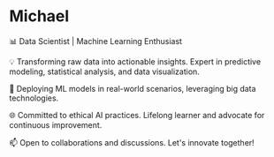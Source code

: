 # Michael

📊 Data Scientist | Machine Learning Enthusiast

💡 Transforming raw data into actionable insights. Expert in predictive modeling, statistical analysis, and data visualization. 

🚀 Deploying ML models in real-world scenarios, leveraging big data technologies.

🌐 Committed to ethical AI practices. Lifelong learner and advocate for continuous improvement.

📫 Open to collaborations and discussions. Let's innovate together!


